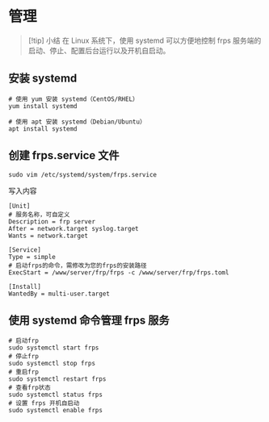 # 管理

> [!tip] 小结
> 在 Linux 系统下，使用 systemd 可以方便地控制 frps 服务端的启动、停止、配置后台运行以及开机自启动。

## 安装 systemd

```shell
# 使用 yum 安装 systemd（CentOS/RHEL）
yum install systemd

# 使用 apt 安装 systemd（Debian/Ubuntu）
apt install systemd
```

## 创建 frps.service 文件

```shell
sudo vim /etc/systemd/system/frps.service
```

写入内容

```shell
[Unit]
# 服务名称，可自定义
Description = frp server
After = network.target syslog.target
Wants = network.target

[Service]
Type = simple
# 启动frps的命令，需修改为您的frps的安装路径
ExecStart = /www/server/frp/frps -c /www/server/frp/frps.toml

[Install]
WantedBy = multi-user.target
```

## 使用 systemd 命令管理 frps 服务

```shell
# 启动frp
sudo systemctl start frps
# 停止frp
sudo systemctl stop frps
# 重启frp
sudo systemctl restart frps
# 查看frp状态
sudo systemctl status frps
# 设置 frps 开机自启动
sudo systemctl enable frps
```
